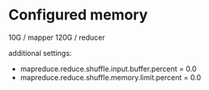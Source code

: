# Configured memory

10G / mapper
120G / reducer

additional settings:

* mapreduce.reduce.shuffle.input.buffer.percent = 0.0
* mapreduce.reduce.shuffle.memory.limit.percent = 0.0

